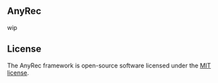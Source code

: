 ## AnyRec

wip

## License

The AnyRec framework is open-source software licensed under the [MIT license](https://opensource.org/licenses/MIT).
